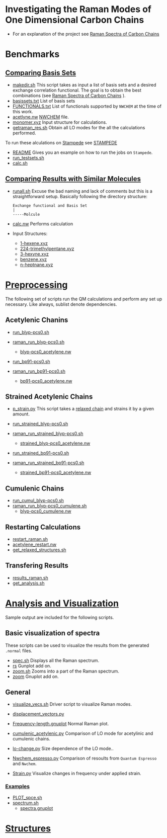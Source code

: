 # Investigating the Raman Modes of One Dimensional Carbon Chains

* For an explanation of the project see [Raman Spectra of Carbon Chains](https://github.com/alejandrox1/chains_nwchem/blob/master/carbon-chains.pdf)

# Benchmarks
## [Comparing Basis Sets](https://github.com/alejandrox1/chains_nwchem/tree/master/bench_basis)

* [makedir.sh](https://github.com/alejandrox1/chains_nwchem/blob/master/bench_basis/makedir.sh)
 This script takes as input a list of basis sets and a desired exchange correlation functional. The goal is to obtain the best combinations (see [Raman Spectra of Carbon Chains](https://github.com/alejandrox1/chains_nwchem/blob/master/carbon-chains.pdf) ).
 * [basissets.txt](https://github.com/alejandrox1/chains_nwchem/blob/master/bench_basis/basissets.txt)
   List of basis sets
 * [FUNCTIONALS.txt](https://github.com/alejandrox1/chains_nwchem/blob/master/bench_basis/FUNCTIONALS.txt)
   List of functionals supported by `NWCHEM` at the time of this work.
  * [acetlyne.nw](https://github.com/alejandrox1/chains_nwchem/blob/master/bench_basis/acetylene.nw)
    [NWCHEM](http://www.nwchem-sw.org/index.php/Main_Page) file.
  * [monomer.xyz](https://github.com/alejandrox1/chains_nwchem/blob/master/bench_basis/monomer.xyz)
    Input structure for calculations.
 * [getraman_res.sh](https://github.com/alejandrox1/chains_nwchem/blob/master/bench_basis/getraman_res.sh)
   Obtain all LO modes for the all the calculations performed.

To run these alculations on [Stampede](https://portal.tacc.utexas.edu/user-guides/stampede) see [STAMPEDE](https://github.com/alejandrox1/chains_nwchem/tree/master/bench_basis/STAMPEDE)
* [README](https://github.com/alejandrox1/chains_nwchem/blob/master/bench_basis/STAMPEDE/README)
 Gives you an example on how to run the jobs on `Stampede`.
* [run_testsets.sh](https://github.com/alejandrox1/chains_nwchem/blob/master/bench_basis/STAMPEDE/run_testsets.sh)
 * [calc.sh](https://github.com/alejandrox1/chains_nwchem/blob/master/bench_basis/STAMPEDE/calc.sh)

## [Comparing Results with Similar Molecules](https://github.com/alejandrox1/chains_nwchem/tree/master/bench_mols)
* [runall.sh](https://github.com/alejandrox1/chains_nwchem/blob/master/bench_mols/runall.sh)
  Excuse the bad naming and lack of comments but this is a straightforward setup.
  Basically following the directory structure:
  ```
  Exchange functional and Basis Set
  |
  -----Molcule
  ```


 * [calc.nw](https://github.com/alejandrox1/chains_nwchem/blob/master/bench_mols/calc.nw)
   Performs calculation
 * Input Structures:
    * [1-hexene.xyz](https://github.com/alejandrox1/chains_nwchem/blob/master/bench_mols/1-hexene.xyz)
    * [224-trimethylpentane.xyz](https://github.com/alejandrox1/chains_nwchem/blob/master/bench_mols/224-trimethylpentane.xyz)
    * [3-hexyne.xyz](https://github.com/alejandrox1/chains_nwchem/blob/master/bench_mols/3-hexyne.xyz)
    * [benzene.xyz](https://github.com/alejandrox1/chains_nwchem/blob/master/bench_mols/benzene.xyz)
    * [n-heptnane.xyz](https://github.com/alejandrox1/chains_nwchem/blob/master/bench_mols/n-heptnane.xyz)  


# [Preprocessing](https://github.com/alejandrox1/chains_nwchem/tree/master/calculations)
The following set of scripts run the QM calculations and perform any set up necessary.
Like always, sublist denote dependencies.

## Acetylenic Chanins
* [run_blyp-pcs0.sh](https://github.com/alejandrox1/chains_nwchem/blob/master/calculations/run_blyp-pcs0.sh)
 * [raman_run_blyp-pcs0.sh](https://github.com/alejandrox1/chains_nwchem/blob/master/calculations/raman_run_blyp-pcs0.sh)
    * [blyp-pcs0_acetylene.nw](https://github.com/alejandrox1/chains_nwchem/blob/master/calculations/blyp-pcs0_acetylene.nw)

* [run_bp91-pcs0.sh](https://github.com/alejandrox1/chains_nwchem/blob/master/calculations/run_bp91-pcs0.sh)
 * [raman_run_bp91-pcs0.sh](https://github.com/alejandrox1/chains_nwchem/blob/master/calculations/raman_run_bp91-pcs0.sh)
    * [bp91-pcs0_acetylene.nw](https://github.com/alejandrox1/chains_nwchem/blob/master/calculations/bp91-pcs0_acetylene.nw)

## Strained Acetylenic Chains
* [p_strain.py](https://github.com/alejandrox1/chains_nwchem/blob/master/calculations/p_strain.py)
  This script takes a [relaxed chain](https://github.com/alejandrox1/chains_nwchem/blob/master/calculations/get_relaxed_structures.sh) and strains it by a given amount. 

* [run_strained_blyp-pcs0.sh](https://github.com/alejandrox1/chains_nwchem/blob/master/calculations/run_strained_blyp-pcs0.sh)
 * [raman_run_strained_blyp-pcs0.sh](https://github.com/alejandrox1/chains_nwchem/blob/master/calculations/raman_run_strained_blyp-pcs0.sh)
    * [strained_blyp-pcs0_acetylene.nw](https://github.com/alejandrox1/chains_nwchem/blob/master/calculations/strained_blyp-pcs0_acetylene.nw)

* [run_strained_bp91-pcs0.sh](https://github.com/alejandrox1/chains_nwchem/blob/master/calculations/run_strained_bp91-pcs0.sh)
 * [raman_run_strained_bp91-pcs0.sh](https://github.com/alejandrox1/chains_nwchem/blob/master/calculations/raman_run_strained_bp91-pcs0.sh)
    * [strained_bp91-pcs0_acetylene.nw](https://github.com/alejandrox1/chains_nwchem/blob/master/calculations/strained_bp91-pcs0_acetylene.nw)

## Cumulenic Chains
* [run_cumul_blyp-pcs0.sh](https://github.com/alejandrox1/chains_nwchem/blob/master/calculations/run_cumul_blyp-pcs0.sh)
 * [raman_run_blyp-pcs0_cumulene.sh](https://github.com/alejandrox1/chains_nwchem/blob/master/calculations/raman_run_blyp-pcs0_cumulene.sh)
    * [blyp-pcs0_cumulene.nw](https://github.com/alejandrox1/chains_nwchem/blob/master/calculations/blyp-pcs0_cumulene.nw)

## Restarting Calculations
* [restart_raman.sh](https://github.com/alejandrox1/chains_nwchem/blob/master/calculations/restart_raman.sh)
 * [acetylene_restart.nw](https://github.com/alejandrox1/chains_nwchem/blob/master/calculations/acetylene_restart.nw)
* [get_relaxed_structures.sh](https://github.com/alejandrox1/chains_nwchem/blob/master/calculations/get_relaxed_structures.sh)

## Transfering Results
* [results_raman.sh](https://github.com/alejandrox1/chains_nwchem/blob/master/calculations/results_raman.sh)
* [get_analysis.sh](https://github.com/alejandrox1/chains_nwchem/blob/master/calculations/get_analysis.sh)




# [Analysis and Visualization](https://github.com/alejandrox1/chains_nwchem/tree/master/analysis_viz)
Sample output are included for the following scripts.

## Basic visualization of spectra
These scripts can be used to visualize the results from the generated `.normal` files.
* [spec.sh](https://github.com/alejandrox1/chains_nwchem/blob/master/analysis_viz/ANALYSIS_SCRIPTS/spec.sh) 
  Displays all the Raman spectrum.
 * [rs](https://github.com/alejandrox1/chains_nwchem/blob/master/analysis_viz/ANALYSIS_SCRIPTS/rs)
   Gunplot add on.
* [zoom.sh](https://github.com/alejandrox1/chains_nwchem/blob/master/analysis_viz/ANALYSIS_SCRIPTS/zoom.sh)
  Zooms into a part of the Raman spectrum.
 * [zoom](https://github.com/alejandrox1/chains_nwchem/blob/master/analysis_viz/ANALYSIS_SCRIPTS/zoom)
   Gnuplot add on.

## General 
* [visualize_vecs.sh](https://github.com/alejandrox1/chains_nwchem/blob/master/analysis_viz/NEWER_RAMAN_RES/visualize_vecs.sh)
  Driver script to visualize Raman modes.
 * [displacement_vectors.py](https://github.com/alejandrox1/chains_nwchem/blob/master/analysis_viz/NEWER_RAMAN_RES/displacement_vectors.py)

* [Frequency-length.gnuplot](https://github.com/alejandrox1/chains_nwchem/blob/master/analysis_viz/NEWER_RAMAN_RES/Frequency-length.gnuplot)
  Normal Raman plot.

* [cumulenic_acetylenic.py](https://github.com/alejandrox1/chains_nwchem/blob/master/analysis_viz/NEWER_RAMAN_RES/cumulenic_acetylenic.py)
  Comparison of LO mode for acetylinic and cumulenic chains.

* [lo-change.py](https://github.com/alejandrox1/chains_nwchem/blob/master/analysis_viz/NEWER_RAMAN_RES/lo-change.py)
  Size dependence of the LO mode..

* [Nwchem_espresso.py](https://github.com/alejandrox1/chains_nwchem/blob/master/analysis_viz/NEWER_RAMAN_RES/Nwchem_espresso.py)
  Comparison of resoults from `Quantum Espresso` and `Nwchem`.

* [Strain.py](https://github.com/alejandrox1/chains_nwchem/blob/master/analysis_viz/NEWER_RAMAN_RES/Strain.py)
  Visualize changes in frequency under applied strain.

### [Examples](https://github.com/alejandrox1/chains_nwchem/tree/master/analysis_viz/NEWER_RAMAN_RES/spectra-full)
* [PLOT_spce.sh](https://github.com/alejandrox1/chains_nwchem/blob/master/analysis_viz/NEWER_RAMAN_RES/blyp_RAMAN_RESULTS/PLOT_spec.sh)
 * [spectrum.sh](https://github.com/alejandrox1/chains_nwchem/blob/master/analysis_viz/NEWER_RAMAN_RES/blyp_RAMAN_RESULTS/spectrum.sh)
    * [spectra.gnuplot](https://github.com/alejandrox1/chains_nwchem/blob/master/analysis_viz/NEWER_RAMAN_RES/blyp_RAMAN_RESULTS/spectrum.sh)

# [Structures](https://github.com/alejandrox1/chains_nwchem/tree/master/carbyne)

